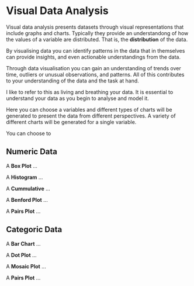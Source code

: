 # Visual Data Analysis

Visual data analysis presents datasets through visual representations
that include graphs and charts. Typically they provide an
understandong of how the values of a variable are distributed. That
is, the **distribution** of the data. 

By visualising data you can identify patterns in the data that in
themselves can provide insights, and even actionable understandings
from the data.

Through data visualisation you can gain an understanding of trends
over time, outliers or unusual observations, and patterns. All of this
contributes to your understanding of the data and the task at hand.

I like to refer to this as living and breathing your data. It is
essential to understand your data as you begin to analyse and model
it.

Here you can choose a variables and different types of charts will be
generated to present the data from different perspectives. A variety
of different charts will be generated for a single variable.

You can choose to 

## Numeric Data

A **Box Plot** ...

A **Histogram** ...

A **Cummulative** ...

A **Benford Plot** ...

A **Pairs Plot** ...

## Categoric Data

A **Bar Chart** ...

A **Dot Plot** ...

A **Mosaic Plot** ...

A **Pairs Plot** ...
